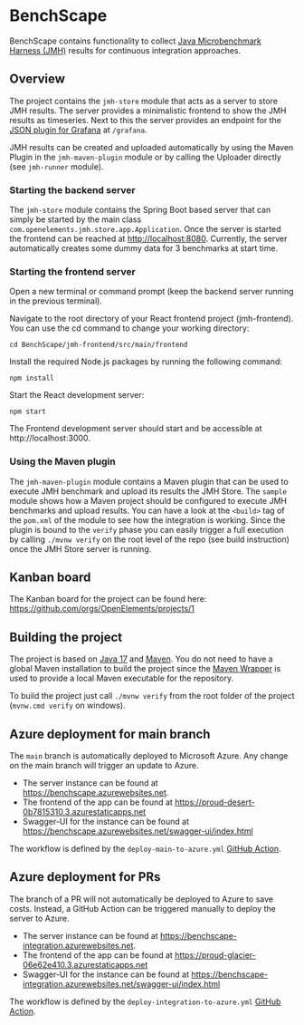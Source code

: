 # BenchScape

BenchScape contains functionality to collect
[Java Microbenchmark Harness (JMH)](https://github.com/openjdk/jmh) results for continuous
integration approaches.

## Overview

The project contains the `jmh-store` module that acts as a server to store JMH results. The server
provides a minimalistic frontend to show the JMH results as timeseries. Next to this the server
provides an endpoint for
the [JSON plugin for Grafana](https://grafana.com/grafana/plugins/simpod-json-datasource/)
at `/grafana`.

JMH results can be created and uploaded automatically by using the Maven Plugin in the
`jmh-maven-plugin` module or by calling the Uploader directly (see `jmh-runner` module).

### Starting the backend server

The `jmh-store` module contains the Spring Boot based server that can simply be started by the main
class `com.openelements.jmh.store.app.Application`. Once the server is started the frontend can be
reached at [http://localhost:8080](http://localhost:8080). Currently, the server automatically
creates some dummy data for 3 benchmarks at start time.

### Starting the frontend server

Open a new terminal or command prompt (keep the backend server running in the previous terminal).

Navigate to the root directory of your React frontend project (jmh-frontend). You can use the cd command to change your working directory:

    cd BenchScape/jmh-frontend/src/main/frontend

Install the required Node.js packages by running the following command:

    npm install

Start the React development server:

    npm start

The Frontend development server should start and be accessible at http://localhost:3000.

### Using the Maven plugin

The `jmh-maven-plugin` module contains a Maven plugin that can be used to execute JMH benchmark and
upload its results the JMH Store. The `sample` module shows how a Maven project should be configured
to execute JMH benchmarks and upload results. You can have a look at the `<build>` tag of
the `pom.xml` of the module to see how the integration is working. Since the plugin is bound to the
`verify` phase you can easily trigger a full execution by calling `./mvnw verify` on the root level
of the repo (see build instruction) once the JMH Store server is running.

## Kanban board

The Kanban board for the project can be found here: https://github.com/orgs/OpenElements/projects/1

## Building the project

The project is based on [Java 17](https://adoptium.net/de/temurin/releases/)
and [Maven](https://maven.apache.org). You do not need to have a global Maven installation to build
the project since the [Maven Wrapper](https://maven.apache.org/wrapper/) is used to provide a local
Maven executable for the repository.

To build the project just call `./mvnw verify` from the root folder of the
project (`mvnw.cmd verify` on windows).

## Azure deployment for main branch

The `main` branch is automatically deployed to Microsoft Azure.
Any change on the main branch will trigger an update to Azure.

- The server instance can be found at https://benchscape.azurewebsites.net.
- The frontend of the app can be found at https://proud-desert-0b7815310.3.azurestaticapps.net
- Swagger-UI for the instance can be found at https://benchscape.azurewebsites.net/swagger-ui/index.html

The workflow is defined by the `deploy-main-to-azure.yml` [GitHub Action](https://github.com/OpenElements/BenchScape/actions/workflows/deploy-main-to-azure.yml).

## Azure deployment for PRs

The branch of a PR will not automatically be deployed to Azure to save costs.
Instead, a GitHub Action can be triggered manually to deploy the server to Azure.

- The server instance can be found at https://benchscape-integration.azurewebsites.net.
- The frontend of the app can be found at https://proud-glacier-06e62e410.3.azurestaticapps.net
- Swagger-UI for the instance can be found at https://benchscape-integration.azurewebsites.net/swagger-ui/index.html

The workflow is defined by the `deploy-integration-to-azure.yml` [GitHub Action](https://github.com/OpenElements/BenchScape/actions/workflows/deploy-integration-to-azure.yml).
